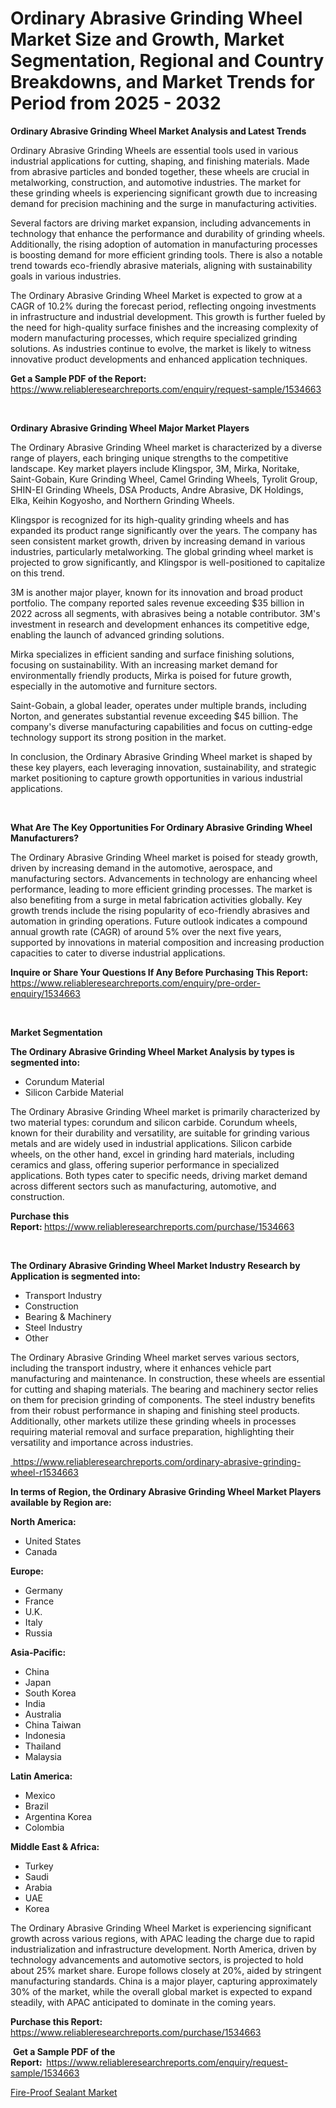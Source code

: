 <p><h1>Ordinary Abrasive Grinding Wheel Market Size and Growth, Market Segmentation, Regional and Country Breakdowns, and Market Trends for Period from 2025 -  2032</h1></p><p><strong>Ordinary Abrasive Grinding Wheel Market Analysis and Latest Trends</strong></p>
<p><p>Ordinary Abrasive Grinding Wheels are essential tools used in various industrial applications for cutting, shaping, and finishing materials. Made from abrasive particles and bonded together, these wheels are crucial in metalworking, construction, and automotive industries. The market for these grinding wheels is experiencing significant growth due to increasing demand for precision machining and the surge in manufacturing activities.</p><p>Several factors are driving market expansion, including advancements in technology that enhance the performance and durability of grinding wheels. Additionally, the rising adoption of automation in manufacturing processes is boosting demand for more efficient grinding tools. There is also a notable trend towards eco-friendly abrasive materials, aligning with sustainability goals in various industries.</p><p>The Ordinary Abrasive Grinding Wheel Market is expected to grow at a CAGR of 10.2% during the forecast period, reflecting ongoing investments in infrastructure and industrial development. This growth is further fueled by the need for high-quality surface finishes and the increasing complexity of modern manufacturing processes, which require specialized grinding solutions. As industries continue to evolve, the market is likely to witness innovative product developments and enhanced application techniques.</p></p>
<p><strong>Get a Sample PDF of the Report:&nbsp;</strong> <a href="https://www.reliableresearchreports.com/enquiry/request-sample/1534663?utm_campaign=3060&utm_medium=2&utm_source=Github&utm_content=ia&utm_term=03042025&utm_id=ordinary-abrasive-grinding-wheel">https://www.reliableresearchreports.com/enquiry/request-sample/1534663</a></p>
<p>&nbsp;</p>
<p><strong>Ordinary Abrasive Grinding Wheel Major Market Players</strong></p>
<p><p>The Ordinary Abrasive Grinding Wheel market is characterized by a diverse range of players, each bringing unique strengths to the competitive landscape. Key market players include Klingspor, 3M, Mirka, Noritake, Saint-Gobain, Kure Grinding Wheel, Camel Grinding Wheels, Tyrolit Group, SHIN-EI Grinding Wheels, DSA Products, Andre Abrasive, DK Holdings, Elka, Keihin Kogyosho, and Northern Grinding Wheels.</p><p>Klingspor is recognized for its high-quality grinding wheels and has expanded its product range significantly over the years. The company has seen consistent market growth, driven by increasing demand in various industries, particularly metalworking. The global grinding wheel market is projected to grow significantly, and Klingspor is well-positioned to capitalize on this trend.</p><p>3M is another major player, known for its innovation and broad product portfolio. The company reported sales revenue exceeding $35 billion in 2022 across all segments, with abrasives being a notable contributor. 3M's investment in research and development enhances its competitive edge, enabling the launch of advanced grinding solutions.</p><p>Mirka specializes in efficient sanding and surface finishing solutions, focusing on sustainability. With an increasing market demand for environmentally friendly products, Mirka is poised for future growth, especially in the automotive and furniture sectors.</p><p>Saint-Gobain, a global leader, operates under multiple brands, including Norton, and generates substantial revenue exceeding $45 billion. The company's diverse manufacturing capabilities and focus on cutting-edge technology support its strong position in the market.</p><p>In conclusion, the Ordinary Abrasive Grinding Wheel market is shaped by these key players, each leveraging innovation, sustainability, and strategic market positioning to capture growth opportunities in various industrial applications.</p></p>
<p>&nbsp;</p>
<p><strong>What Are The Key Opportunities For Ordinary Abrasive Grinding Wheel Manufacturers?</strong></p>
<p><p>The Ordinary Abrasive Grinding Wheel market is poised for steady growth, driven by increasing demand in the automotive, aerospace, and manufacturing sectors. Advancements in technology are enhancing wheel performance, leading to more efficient grinding processes. The market is also benefiting from a surge in metal fabrication activities globally. Key growth trends include the rising popularity of eco-friendly abrasives and automation in grinding operations. Future outlook indicates a compound annual growth rate (CAGR) of around 5% over the next five years, supported by innovations in material composition and increasing production capacities to cater to diverse industrial applications.</p></p>
<p><strong>Inquire or Share Your Questions If Any Before Purchasing This Report:</strong> <a href="https://www.reliableresearchreports.com/enquiry/pre-order-enquiry/1534663?utm_campaign=3060&utm_medium=2&utm_source=Github&utm_content=ia&utm_term=03042025&utm_id=ordinary-abrasive-grinding-wheel">https://www.reliableresearchreports.com/enquiry/pre-order-enquiry/1534663</a></p>
<p>&nbsp;</p>
<p><strong>Market Segmentation</strong></p>
<p><strong>The Ordinary Abrasive Grinding Wheel Market Analysis by types is segmented into:</strong></p>
<p><ul><li>Corundum Material</li><li>Silicon Carbide Material</li></ul></p>
<p><p>The Ordinary Abrasive Grinding Wheel market is primarily characterized by two material types: corundum and silicon carbide. Corundum wheels, known for their durability and versatility, are suitable for grinding various metals and are widely used in industrial applications. Silicon carbide wheels, on the other hand, excel in grinding hard materials, including ceramics and glass, offering superior performance in specialized applications. Both types cater to specific needs, driving market demand across different sectors such as manufacturing, automotive, and construction.</p></p>
<p><strong>Purchase this Report:&nbsp;</strong><a href="https://www.reliableresearchreports.com/purchase/1534663?utm_campaign=3060&utm_medium=2&utm_source=Github&utm_content=ia&utm_term=03042025&utm_id=ordinary-abrasive-grinding-wheel">https://www.reliableresearchreports.com/purchase/1534663</a></p>
<p>&nbsp;</p>
<p><strong>The Ordinary Abrasive Grinding Wheel Market Industry Research by Application is segmented into:</strong></p>
<p><ul><li>Transport Industry</li><li>Construction</li><li>Bearing & Machinery</li><li>Steel Industry</li><li>Other</li></ul></p>
<p><p>The Ordinary Abrasive Grinding Wheel market serves various sectors, including the transport industry, where it enhances vehicle part manufacturing and maintenance. In construction, these wheels are essential for cutting and shaping materials. The bearing and machinery sector relies on them for precision grinding of components. The steel industry benefits from their robust performance in shaping and finishing steel products. Additionally, other markets utilize these grinding wheels in processes requiring material removal and surface preparation, highlighting their versatility and importance across industries.</p></p>
<p><a href="https://www.reliableresearchreports.com/ordinary-abrasive-grinding-wheel-r1534663?utm_campaign=3060&utm_medium=2&utm_source=Github&utm_content=ia&utm_term=03042025&utm_id=ordinary-abrasive-grinding-wheel">&nbsp;https://www.reliableresearchreports.com/ordinary-abrasive-grinding-wheel-r1534663</a></p>
<p><strong>In terms of Region, the Ordinary Abrasive Grinding Wheel Market Players available by Region are:</strong></p>
<p>
    <p> <strong> North America: </strong>
        <ul>
            <li>United States</li>
            <li>Canada</li>
        </ul>
        </p> 
    <p> <strong> Europe: </strong>
        <ul>
            <li>Germany</li>
            <li>France</li>
            <li>U.K.</li>
            <li>Italy</li>
            <li>Russia</li>
        </ul>
        </p> 
    <p> <strong> Asia-Pacific: </strong>
        <ul>
            <li>China</li>
            <li>Japan</li>
            <li>South Korea</li>
            <li>India</li>
            <li>Australia</li>
            <li>China Taiwan</li>
            <li>Indonesia</li>
            <li>Thailand</li>
            <li>Malaysia</li>
        </ul>
        </p> 
    <p> <strong> Latin America: </strong>
        <ul>
            <li>Mexico</li>
            <li>Brazil</li>
            <li>Argentina Korea</li>
            <li>Colombia</li>
        </ul>
        </p> 
    <p> <strong> Middle East & Africa: </strong>
        <ul>
            <li>Turkey</li>
            <li>Saudi</li>
            <li>Arabia</li>
            <li>UAE</li>
            <li>Korea</li>
        </ul>
    </p>
    </p>
<p><p>The Ordinary Abrasive Grinding Wheel Market is experiencing significant growth across various regions, with APAC leading the charge due to rapid industrialization and infrastructure development. North America, driven by technology advancements and automotive sectors, is projected to hold about 25% market share. Europe follows closely at 20%, aided by stringent manufacturing standards. China is a major player, capturing approximately 30% of the market, while the overall global market is expected to expand steadily, with APAC anticipated to dominate in the coming years.</p></p>
<p><strong>Purchase this Report: </strong><a href="https://www.reliableresearchreports.com/purchase/1534663?utm_campaign=3060&utm_medium=2&utm_source=Github&utm_content=ia&utm_term=03042025&utm_id=ordinary-abrasive-grinding-wheel">https://www.reliableresearchreports.com/purchase/1534663</a></p>
<p>&nbsp;<strong>Get a Sample PDF of the Report:&nbsp;&nbsp;</strong><a href="https://www.reliableresearchreports.com/enquiry/request-sample/1534663?utm_campaign=3060&utm_medium=2&utm_source=Github&utm_content=ia&utm_term=03042025&utm_id=ordinary-abrasive-grinding-wheel">https://www.reliableresearchreports.com/enquiry/request-sample/1534663</a></p>
<p><strong></strong></p>
<p><p><a href="https://github.com/lalolatiot/Market-Research-Report-List-1/blob/main/fire-proof-sealant-market.md?utm_campaign=3060&utm_medium=2&utm_source=Github&utm_content=ia&utm_term=03042025&utm_id=ordinary-abrasive-grinding-wheel">Fire-Proof Sealant Market</a></p></p>